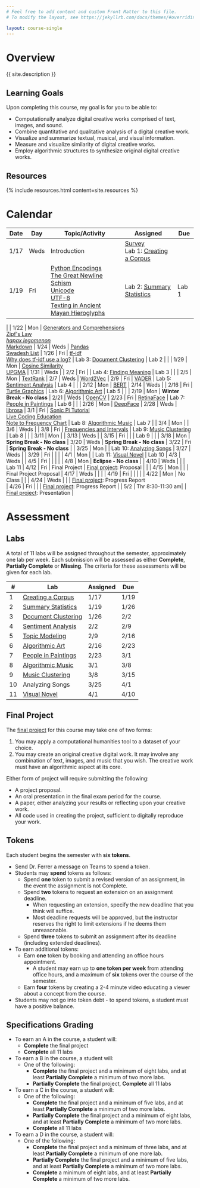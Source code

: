 ```yaml
---
# Feel free to add content and custom Front Matter to this file.
# To modify the layout, see https://jekyllrb.com/docs/themes/#overriding-theme-defaults

layout: course-single
---
```


# <a name="description">Overview</a>

{{ site.description }}

## <a name="goals">Learning Goals</a>

Upon completing this course, my goal is for you to be able to:
* Computationally analyze digital creative works comprised of text, images, and sound.
* Combine quantitative and qualitative analysis of a digital creative work.
* Visualize and summarize textual, musical, and visual information.
* Measure and visualize similarity of digital creative works.
* Employ algorithmic structures to synthesize original digital creative works.

<!-- Notes for next time

Move to a Level structure for each assignment.
* Level 1, 2, and 3 for each one.
  * Achieving Level 1 should be really easy!
* Also work in an on-time bonus
* Lab 1 has only one level - it is all or nothing - 2 credits
* Labs 2-11 each have three levels - 4 credits each - 40 credits
* 42 total credits - grades would be:
  * A: 39-42 (allows three late/less complete submissions - must still do something for every lab)
  * B: 31-38
  * C: 23-30
  * D: 15-22
  
Final project
* If you do everything you state, it is complete
* If you fall short, partially complete
* Goals are negotiable right up to submission
-->

## <a name="resources">Resources</a>

{% include resources.html content=site.resources %}

# <a name="calendar">Calendar</a>

| Date   |   Day   |   Topic/Activity           |   Assigned                                                       |   Due     |
|  ---   |   ---   |        ---                 |     ---                                                          |   ---     |
| 1/17   |   Weds  |  Introduction              | [Survey](https://forms.gle/VLRVHjUAisWP5R9J8)<br>Lab 1: [Creating a Corpus]({{site.baseurl}}/labs/corpus.html)
| 1/19   |   Fri   |  [Python Encodings](https://realpython.com/python-encodings-guide/)<br>[The Great Newline Schism](https://blog.codinghorror.com/the-great-newline-schism/)<br>[Unicode](https://home.unicode.org/)<br>[UTF-8](https://en.wikipedia.org/wiki/UTF-8)<br>[Texting in Ancient Mayan Hieroglyphs](https://www.neh.gov/humanities/2018/winter/feature/texting-in-ancient-mayan-hieroglyphs) | Lab 2: [Summary Statistics](https://www.kaggle.com/gabrielferrer/csci-270-lab-2-summary-statistics) | Lab 1     |
|
| 1/22   |   Mon   |  [Generators and Comprehensions](https://www.pythonlikeyoumeanit.com/Module2_EssentialsOfPython/Generators_and_Comprehensions.html)<br>[Zipf's Law](https://en.wikipedia.org/wiki/Zipf%27s_law)<br>[*hapax legomenon*](https://en.wikipedia.org/wiki/Hapax_legomenon)<br>[Markdown](https://jupyter-notebook.readthedocs.io/en/stable/examples/Notebook/Working%20With%20Markdown%20Cells.html)
| 1/24   |   Weds  |  [Pandas](https://pandas.pydata.org/)<br>[Swadesh List](https://en.wikipedia.org/wiki/Swadesh_list)
| 1/26   |   Fri   |  [tf-idf](https://en.wikipedia.org/wiki/Tf%E2%80%93idf)<br>[Why does tf-idf use a log?](https://qr.ae/pKB7IJ) | Lab 3: [Document Clustering](https://www.kaggle.com/gabrielferrer/csci-270-lab-3-document-clustering)                                       | Lab 2     |
|
| 1/29   |   Mon   |  [Cosine Similarity](https://en.wikipedia.org/wiki/Cosine_similarity)<br>[UPGMA](https://en.wikipedia.org/wiki/UPGMA)
| 1/31   |   Weds  | 
| 2/2    |   Fri   |                            | Lab 4: [Finding Meaning](https://www.kaggle.com/gabrielferrer/lab-4-finding-meaning)                                            | Lab 3     |
|
| 2/5    |   Mon   | [TextRank](https://web.eecs.umich.edu/~mihalcea/papers/mihalcea.emnlp04.pdf)
| 2/7    |   Weds  | [Word2Vec](https://wiki.pathmind.com/word2vec)
| 2/9    |   Fri   | [VADER](https://www.researchgate.net/publication/275828927_VADER_A_Parsimonious_Rule-based_Model_for_Sentiment_Analysis_of_Social_Media_Text)                           | Lab 5: [Sentiment Analysis](https://www.kaggle.com/gabrielferrer/lab-5-sentiment-analysis)                                          | Lab 4     |
|
| 2/12   |   Mon   | [BERT](https://arxiv.org/pdf/1810.04805.pdf)
| 2/14   |   Weds  | 
| 2/16   |   Fri   | [Turtle Graphics](https://docs.python.org/3/library/turtle.html)    | Lab 6: [Algorithmic Art](https://www.kaggle.com/gabrielferrer/lab-6-algorithmic-art)                                            | Lab 5     |
|
| 2/19   |   Mon   | **Winter Break - No class**
| 2/21   |   Weds  | [OpenCV](https://docs.opencv.org/4.x/d6/d00/tutorial_py_root.html)
| 2/23   |   Fri   | [RetinaFace](https://arxiv.org/abs/1905.00641) | Lab 7: [People in Paintings](https://www.kaggle.com/gabrielferrer/lab-7-people-in-paintings) | Lab 6     |
|
| 2/26   |   Mon   | [DeepFace](https://research.facebook.com/publications/deepface-closing-the-gap-to-human-level-performance-in-face-verification/)
| 2/28   |   Weds  | [librosa](https://librosa.org/doc/latest/index.html)
| 3/1    |   Fri   | [Sonic Pi Tutorial](https://sonic-pi.net/tutorial.html) <br> [Live Coding Education](https://sonic-pi.net/files/articles/Live-Coding-Education.pdf) <br> [Note to Frequency Chart](https://www.doctormix.com/docs/Note-To-Frequancy-Chart.jpg)                                                         | Lab 8: [Algorithmic Music](https://www.kaggle.com/code/gabrielferrer/lab-8-algorithmic-music) | Lab 7
|
| 3/4    |   Mon   | 
| 3/6    |   Weds  | 
| 3/8    |   Fri   |  [Frequencies and Intervals](https://www.kaggle.com/gabrielferrer/frequencies-and-intervals) | Lab 9: [Music Clustering](https://www.kaggle.com/code/gabrielferrer/lab-9-music-clustering) | Lab 8     |
|
| 3/11   |   Mon   |
| 3/13   |   Weds  | 
| 3/15   |   Fri   |                            |                                                                  | Lab 9     |
|
| 3/18   |   Mon   | **Spring Break - No class**
| 3/20   |   Weds  | **Spring Break - No class**
| 3/22   |   Fri   | **Spring Break - No class**
|
| 3/25   |   Mon   |                            | Lab 10: [Analyzing Songs]({{site.baseurl}}/labs/songs.html)
| 3/27   |   Weds  | 
| 3/29   |   Fri   |                            | 
|
| 4/1    |   Mon   |                            | Lab 11: [Visual Novel]({{site.baseurl}}/labs/novel.html)  | Lab 10
| 4/3    |   Weds  | 
| 4/5    |   Fri   |                            |                                                                  |
|
| 4/8    |   Mon   | **Eclipse - No class**     | 
| 4/10   |   Weds  |               |    | Lab 11
| 4/12   |   Fri   | Final Project      | [Final project]({{site.baseurl}}/projects/project.html): Proposal                      | 
|
| 4/15   |   Mon   |                            |                           | Final Project Proposal
| 4/17   |   Weds  |                            |                           | 
| 4/19   |   Fri   |                            |                           | 
|
| 4/22   |   Mon   | No Class                   |                           | 
| 4/24   |   Weds  |                            |                           | [Final project]({{site.baseurl}}/projects/project.html): Progress Report                             
| 4/26   |   Fri   |                            |                           | [Final project]({{site.baseurl}}/projects/project.html): Progress Report |
| 5/2    |   Thr 8:30-11:30 am|                                                                                    | [Final project]({{site.baseurl}}/projects/project.html): Presentation |

# <a name="assessment">Assessment</a>

## <a name="labs">Labs</a>

A total of 11 labs will be assigned throughout the semester, approximately one lab per week. 
Each submission will be assessed as either **Complete**, **Partially Complete** or **Missing**. The criteria for these assessments will be given for each lab.

| #  | Lab                                                                                            | Assigned | Due      |
|----|------------------------------------------------------------------------------------------------|----------|----------|
| 1  | [Creating a Corpus]({{site.baseurl}}/labs/corpus.html)                                         | 1/17     | 1/19     |
| 2  | [Summary Statistics](https://www.kaggle.com/gabrielferrer/csci-270-lab-2-summary-statistics)   | 1/19     | 1/26     |
| 3  | [Document Clustering](https://www.kaggle.com/gabrielferrer/csci-270-lab-3-document-clustering) | 1/26     | 2/2      |
| 4  | [Sentiment Analysis](https://www.kaggle.com/gabrielferrer/lab-4-sentiment-analysis)            | 2/2      | 2/9      |
| 5  | [Topic Modeling](https://www.kaggle.com/gabrielferrer/lab-5-topic-modeling)                    | 2/9      | 2/16     |
| 6  | [Algorithmic Art](https://www.kaggle.com/gabrielferrer/lab-6-algorithmic-art)                  | 2/16     | 2/23     |
| 7  | [People in Paintings](https://www.kaggle.com/gabrielferrer/lab-7-people-in-paintings)          | 2/23     | 3/1      |
| 8  | [Algorithmic Music](https://www.kaggle.com/code/gabrielferrer/lab-8-algorithmic-music)         | 3/1      | 3/8      |
| 9  | [Music Clustering](https://www.kaggle.com/code/gabrielferrer/lab-9-music-clustering)           | 3/8      | 3/15     |
|10  | Analyzing Songs                                                                                | 3/25     | 4/1      |
|11  | [Visual Novel]({{site.baseurl}}/labs/novel.html)                                               | 4/1      | 4/10     |

## <a name="finalproject">Final Project</a>

The [final project]({{site.baseurl}}/projects/project.html) for this course may take one of two forms:
1. You may apply a computational humanities tool to a dataset of your choice. 
2. You may create an original creative digital work. It may involve any combination of text, images, and music
that you wish. The creative work must have an algorithmic aspect at its core. 

Either form of project will require submitting the following:
* A project proposal.
* An oral presentation in the final exam period for the course.
* A paper, either analyzing your results or reflecting upon your creative work.
* All code used in creating the project, sufficient to digitally reproduce your work.

## Tokens

Each student begins the semester with **six tokens**. 
* Send Dr. Ferrer a message on Teams to spend a token.
* Students may **spend** tokens as follows:
  * Spend **one** token to submit a revised version of an assignment, in the event the assignment is not Complete.
  * Spend **two** tokens to request an extension on an assignment deadline. 
    * When requesting an extension, specify the new deadline that you think will suffice.
    * Most deadline requests will be approved, but the instructor reserves the right to limit extensions if he deems them unreasonable.
  * Spend **three** tokens to submit an assignment after its deadline (including extended deadlines).
* To earn additional tokens:
  * Earn **one** token by booking and attending an office hours appointment. 
    * A student may earn up to **one token per week** from attending office hours, and a maximum of **six** tokens over the course of 
      the semester.
  * Earn **four** tokens by creating a 2-4 minute video educating a viewer about a concept from the course.
* Students may not go into token debt - to spend tokens, a student must have a positive balance.

## <a name="grading">Specifications Grading</a>

* To earn an A in the course, a student will:
  * **Complete** the final project
  * **Complete** all 11 labs
* To earn a B in the course, a student will:
  * One of the following:
    * **Complete** the final project and a minimum of eight labs, and at least **Partially Complete** a minimum of two more labs.
	* **Partially Complete** the final project, **Complete** all 11 labs
* To earn a C in the course, a student will:
  * One of the following:
    * **Complete** the final project and a minimum of five labs, and at least **Partially Complete** a minimum of two more labs.
    * **Partially Complete** the final project and a minimum of eight labs, and at least **Partially Complete** a minimum of two more labs.
    * **Complete** all 11 labs
* To earn a D in the course, a student will:
  * One of the following:
    * **Complete** the final project and a minimum of three labs, and at least **Partially Complete** a minimum of one more lab.
    * **Partially Complete** the final project and a minimum of five labs, and at least **Partially Complete** a minimum of two more labs.
    * **Complete** a minimum of eight labs, and at least **Partially Complete** a minimum of two more labs.
  
